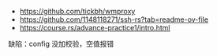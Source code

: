 - https://github.com/tickbh/wmproxy
- https://github.com/1148118271/ssh-rs?tab=readme-ov-file
- https://course.rs/advance-practice1/intro.html


缺陷：config 没加校验，空值报错
